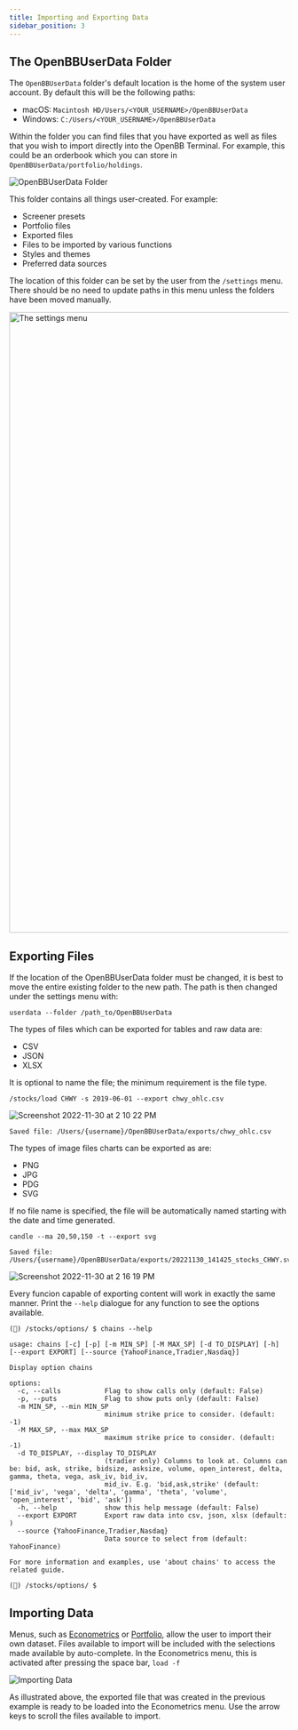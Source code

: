 ```yaml
---
title: Importing and Exporting Data
sidebar_position: 3
---
```


## The OpenBBUserData Folder

The `OpenBBUserData` folder's default location is the home of the system user account. By default this will be the following paths:
- macOS: `Macintosh HD/Users/<YOUR_USERNAME>/OpenBBUserData`
- Windows: `C:/Users/<YOUR_USERNAME>/OpenBBUserData`

Within the folder you can find files that you have exported as well as files that you wish to import directly into the OpenBB Terminal. For example, this could be an orderbook which you can store in `OpenBBUserData/portfolio/holdings`.

![OpenBBUserData Folder](https://user-images.githubusercontent.com/85772166/195742985-19f0e420-d8f7-4fea-a145-a0243b8f2ddc.png "OpenBBUserData Folder")

This folder contains all things user-created. For example:

 - Screener presets
 - Portfolio files
 - Exported files
 - Files to be imported by various functions
 - Styles and themes
 - Preferred data sources

 The location of this folder can be set by the user from the `/settings` menu. There should be no need to update paths in this menu unless the folders have been moved manually.

<img width="1117" alt="The settings menu" src="https://user-images.githubusercontent.com/85772166/195736718-a1b821da-5977-437a-bd18-b44add2a29a2.png"></img>

## Exporting Files

If the location of the OpenBBUserData folder must be changed, it is best to move the entire existing folder to the new path. The path is then changed under the settings menu with:

```console
userdata --folder /path_to/OpenBBUserData
```

The types of files which can be exported for tables and raw data are:

- CSV
- JSON
- XLSX

It is optional to name the file; the minimum requirement is the file type.

```console
/stocks/load CHWY -s 2019-06-01 --export chwy_ohlc.csv
```

![Screenshot 2022-11-30 at 2 10 22 PM](https://user-images.githubusercontent.com/85772166/204919033-d6d5632a-c6ce-42cf-a038-b93d579e38d4.png)

```console
Saved file: /Users/{username}/OpenBBUserData/exports/chwy_ohlc.csv
```

The types of image files charts can be exported as are:

- PNG
- JPG
- PDG
- SVG

If no file name is specified, the file will be automatically named starting with the date and time generated.

```console
candle --ma 20,50,150 -t --export svg

Saved file: /Users/{username}/OpenBBUserData/exports/20221130_141425_stocks_CHWY.svg
```

![Screenshot 2022-11-30 at 2 16 19 PM](https://user-images.githubusercontent.com/85772166/204919882-3cf7ba23-7fba-4b9d-b278-25752efab0c6.png)

Every funcion capable of exporting content will work in exactly the same manner. Print the `--help` dialogue for any function to see the options available.

```console
(🦋) /stocks/options/ $ chains --help

usage: chains [-c] [-p] [-m MIN_SP] [-M MAX_SP] [-d TO_DISPLAY] [-h] [--export EXPORT] [--source {YahooFinance,Tradier,Nasdaq}]

Display option chains

options:
  -c, --calls           Flag to show calls only (default: False)
  -p, --puts            Flag to show puts only (default: False)
  -m MIN_SP, --min MIN_SP
                        minimum strike price to consider. (default: -1)
  -M MAX_SP, --max MAX_SP
                        maximum strike price to consider. (default: -1)
  -d TO_DISPLAY, --display TO_DISPLAY
                        (tradier only) Columns to look at. Columns can be: bid, ask, strike, bidsize, asksize, volume, open_interest, delta, gamma, theta, vega, ask_iv, bid_iv,
                        mid_iv. E.g. 'bid,ask,strike' (default: ['mid_iv', 'vega', 'delta', 'gamma', 'theta', 'volume', 'open_interest', 'bid', 'ask'])
  -h, --help            show this help message (default: False)
  --export EXPORT       Export raw data into csv, json, xlsx (default: )
  --source {YahooFinance,Tradier,Nasdaq}
                        Data source to select from (default: YahooFinance)

For more information and examples, use 'about chains' to access the related guide.

(🦋) /stocks/options/ $
```

## Importing Data

Menus, such as [Econometrics](https://docs.openbb.co/terminal/guides/intros/econometrics) or [Portfolio](https://docs.openbb.co/terminal/guides/intros/portfolio), allow the user to import their own dataset. Files available to import will be included with the selections made available by auto-complete. In the Econometrics menu, this is activated after pressing the space bar, `load -f `

![Importing Data](https://user-images.githubusercontent.com/85772166/204921760-38742f6c-ec78-4009-9c23-54dcb0504524.png "Importing Data")

As illustrated above, the exported file that was created in the previous example is ready to be loaded into the Econometrics menu. Use the arrow keys to scroll the files available to import.
